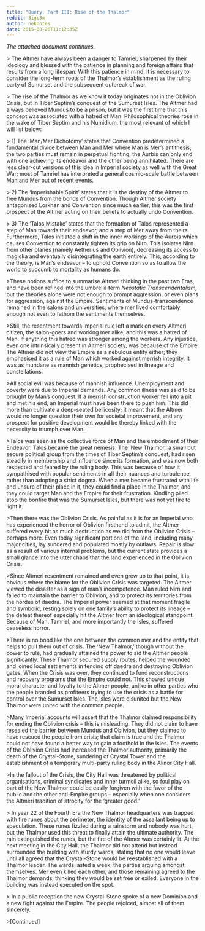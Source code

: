 ```yaml
---
title: "Query, Part III: Rise of the Thalmor"
reddit: 3igc3m
author: neknotes
date: 2015-08-26T11:12:35Z
---
```


*The attached document continues.*

&gt; The Altmer have always been a danger to Tamriel, sharpened by their ideology and blessed with the patience in planning and foreign affairs that results from a long lifespan. With this patience in mind, it is necessary to consider the long-term roots of the Thalmor’s establishment as the ruling party of Sumurset and the subsequent outbreak of war.

&gt; The rise of the Thalmor as we know it today originates not in the Oblivion Crisis, but in Tiber Septim’s conquest of the Sumurset Isles. The Altmer had always believed Mundus to be a prison, but it was the first time that this concept was associated with a hatred of Man. Philosophical theories rose in the wake of Tiber Septim and his Numidium, the most relevant of which I will list below:

&gt; 1) The ‘Man/Mer Dichotomy’ states that Convention predetermined a fundamental divide between Man and Mer where Man is Mer’s antithesis; the two parties must remain in perpetual fighting; the Aurbis can only end with one achieving its endeavor and the other being annihilated. There are less clear-cut versions of this idea in Imperial society as well with the Great War; most of Tamriel has interpreted a general cosmic-scale battle between Man and Mer out of recent events.

&gt; 2) The ‘Imperishable Spirit’ states that it is the destiny of the Altmer to free Mundus from the bonds of Convention. Though Altmer society antagonised Lorkhan and Convention since much earlier, this was the first prospect of the Altmer acting on their beliefs to actually undo Convention.

&gt; 3) The ‘Talos Mistake’ states that the formation of Talos represented a step of Man towards their endeavor, and a step of Mer away from theirs. Furthermore, Talos initiated a shift in the inner workings of the Aurbis which causes Convention to constantly tighten its grip on Nirn. This isolates Nirn from other planes (namely Aetherius and Oblivion), decreasing its access to magicka and eventually disintegrating the earth entirely. This, according to the theory, is Man’s endeavor – to uphold Convention so as to allow the world to succumb to mortality as humans do.

&gt;These notions suffice to summarise Altmeri thinking in the past two Eras, and have been refined into the umbrella term *Neostatic Transcendentalism,* but the theories alone were not enough to prompt aggression, or even plans for aggression, against the Empire. Sentiments of Mundus-transcendence remained in the salons and universities, where mer lived comfortably enough not even to fathom the sentiments themselves.

&gt;Still, the resentment towards Imperial rule left a mark on every Altmeri citizen, the salon-goers and working mer alike, and this was a hatred of Man. If anything this hatred was stronger among the workers. Any injustice, even one intrinsically present in Altmeri society, was because of the Empire. The Altmer did not view the Empire as a nebulous entity either; they emphasised it as a rule of Man which worked against merrish integrity. It was as mundane as mannish genetics, prophecised in lineage and constellations.

&gt;All social evil was because of mannish influence. Unemployment and poverty were due to Imperial demands. Any common illness was said to be brought by Man’s conquest. If a merrish construction worker fell into a pit and met his end, an Imperial must have been there to push him. This did more than cultivate a deep-seated bellicosity; it meant that the Altmer would no longer question their own for societal improvement, and any prospect for positive development would be thereby linked with the necessity to triumph over Man.

&gt;Talos was seen as the collective force of Man and the embodiment of their Endeavor. Talos became the great nemesis. The ‘New Thalmor,’ a small but secure political group from the times of Tiber Septim’s conquest, had risen steadily in membership and influence since its formation, and was now both respected and feared by the ruling body. This was because of how it sympathised with popular sentiments in all their nuances and turbulence, rather than adopting a strict dogma. When a mer became frustrated with life and unsure of their place in it, they could find a place in the Thalmor, and they could target Man and the Empire for their frustration. Kindling piled atop the bonfire that was the Sumurset Isles, but there was not yet fire to light it.

&gt;Then there was the Oblivion Crisis. As painful as it is for an Imperial who has experienced the horror of Oblivion firsthand to admit, the Altmer suffered every bit as much destruction as we did from the Oblivion Crisis – perhaps more. Even today significant portions of the land, including many major cities, lay sundered and populated mostly by outlaws. Repair is slow as a result of various internal problems, but the current state provides a small glance into the utter chaos that the land experienced in the Oblivion Crisis.

&gt;Since Altmeri resentment remained and even grew up to that point, it is obvious where the blame for the Oblivion Crisis was targeted. The Altmer viewed the disaster as a sign of man’s incompetence. Man ruled Nirn and failed to maintain the barrier to Oblivion, and to protect its territories from the hordes of daedra. The Imperial power seemed at that moment fragile and symbolic, resting solely on one family’s ability to protect its lineage – the defeat thereof especially hit the Altmer from an ideological standpoint. Because of Man, Tamriel, and more importantly the Isles, suffered ceaseless horror.

&gt;There is no bond like the one between the common mer and the entity that helps to pull them out of crisis. The ‘New Thalmor,’ though without the power to rule, had gradually attained the power to aid the Altmer people significantly. These Thalmor secured supply routes, helped the wounded and joined local settlements in fending off daedra and destroying Oblivion gates. When the Crisis was over, they continued to fund reconstructions and recovery programs that the Empire could not. This showed unique moral character and loyalty to the Altmer people, unlike in other parties who the people branded as profiteers trying to use the crisis as a battle for control over the Sumurset Isles. The Isles were disunited but the New Thalmor were united with the common people.

&gt;Many Imperial accounts will assert that the Thalmor claimed responsibility for ending the Oblivion crisis – this is misleading. They did not claim to have resealed the barrier between Mundus and Oblivion, but they claimed to have rescued the people from crisis; that claim is true and the Thalmor could not have found a better way to gain a foothold in the Isles. The events of the Oblivion Crisis had increased the Thalmor authority, primarily the death of the Crystal-Stone, sundering of Crystal Tower and the establishment of a temporary multi-party ruling body in the Alinor City Hall.

&gt;In the fallout of the Crisis, the City Hall was threatened by political organisations, criminal syndicates and inner turmoil alike, so foul play on part of the New Thalmor could be easily forgiven with the favor of the public and the other anti-Empire groups – especially when one considers the Altmeri tradition of atrocity for the ‘greater good.’

&gt; In year 22 of the Fourth Era the New Thalmor headquarters was trapped with fire runes about the perimeter, the identity of the assailant being up to speculation. These runes fizzled during a rainstorm and nobody was hurt, but the Thalmor used this threat to finally attain the ultimate authority. The rain extinguished the runes, but the fire of the Altmer was certainly lit. At the next meeting in the City Hall, the Thalmor did not attend but instead surrounded the building with sturdy wards, stating that no one would leave until all agreed that the Crystal-Stone would be reestablished with a Thalmor leader. The wards lasted a week, the parties arguing amongst themselves. Mer even killed each other, and those remaining agreed to the Thalmor demands, thinking they would be set free or exiled. Everyone in the building was instead executed on the spot.

&gt; In a public reception the new Crystal-Stone spoke of a new Dominion and a new fight against the Empire. The people rejoiced, almost all of them sincerely.

&gt;[Continued]
